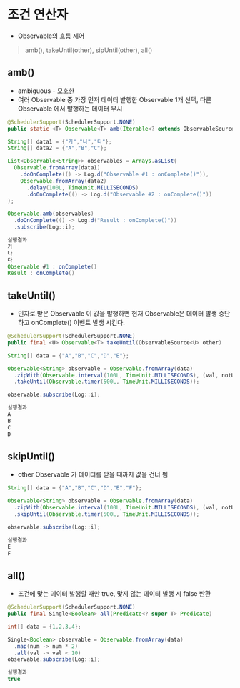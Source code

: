 # 조건 연산자
  * Observable의 흐름 제어
  > amb(), takeUntil(other), sipUntil(other), all()

## amb()
  * ambiguous - 모호한
  * 여러 Observable 중 가장 먼저 데이터 발행한 Observable 1개 선택, 다른 Observable 에서 발행하는 데이터 무시

```java
@SchedulerSupport(SchedulerSupport.NONE)
public static <T> Observable<T> amb(Iterable<? extends ObservableSource<? extneds T>> sources)
```

```java
String[] data1 = {"가","나","다"};
String[] data2 = {"A","B","C"};

List<Observable<String>> observables = Arrays.asList(
  Observable.fromArray(data1)
    .doOnComplete(() -> Log.d("Observable #1 : onComplete()")),
    Observable.fromArray(data2)
      .delay(100L, TimeUnit.MILLISECONDS)
      .doOnComplete(() -> Log.d("Observable #2 : onComplete()"))
);

Observable.amb(observables)
  .doOnComplete(() -> Log.d("Result : onComplete()"))
  .subscribe(Log::i);

실행결과
가
나
다
Observable #1 : onComplete()
Result : onComplete()
```

## takeUntil()
  * 인자로 받은 Observable 이 값을 발행하면 현재 Observable은 데이터 발생 중단하고 onComplete() 이벤트 발생 시킨다.

```java
@SchedulerSupport(SchedulerSupport.NONE)
public final <U> Observable<T> takeUntil(ObservableSource<U> other)
```

```java
String[] data = {"A","B","C","D","E"};

Observable<String> observable = Observable.fromArray(data)
  .zipWith(Observable.interval(100L, TimeUnit.MILLISECONDS), (val, notUsed) -> val)
  .takeUntil(Observable.timer(500L, TimeUnit.MILLISECONDS));

observable.subscribe(Log::i);

실행결과
A
B
C
D
```

## skipUntil()
  * other Observable 가 데이터를 받을 때까지 값을 건너 띔

```java
String[] data = {"A","B","C","D","E","F"};

Observable<String> observable = Observable.fromArray(data)
  .zipWith(Observable.interval(100L, TimeUnit.MILLISECONDS), (val, notUsed) -> val)
  .skipUntil(Observable.timer(500L, TimeUnit.MILLISECONDS));

observable.subscribe(Log::i);

실행결과
E
F
```

## all()
  * 조건에 맞는 데이터 발행할 때만 true, 맞지 않는 데이터 발행 시 false 반환

```java
@SchedulerSupport(SchedulerSupport.NONE)
public final Single<Boolean> all(Predicate<? super T> Predicate)
```

```java
int[] data = {1,2,3,4};

Single<Boolean> observable = Observable.fromArray(data)
  .map(num -> num * 2)
  .all(val -> val < 10)
observable.subscribe(Log::i);

실행결과
true
```
